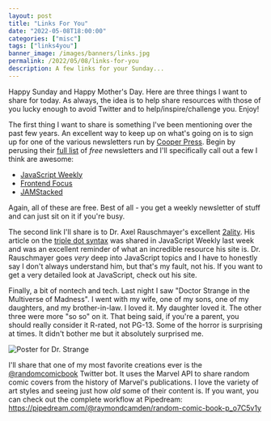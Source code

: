 ```yaml
---
layout: post
title: "Links For You"
date: "2022-05-08T18:00:00"
categories: ["misc"]
tags: ["links4you"]
banner_image: /images/banners/links.jpg
permalink: /2022/05/08/links-for-you
description: A few links for your Sunday...
---
```


Happy Sunday and Happy Mother's Day. Here are three things I want to share for today. As always, the idea is to help share resources with those of you lucky enough to avoid Twitter and to help/inspire/challenge you. Enjoy!

The first thing I want to share is something I've been mentioning over the past few years. An excellent way to keep up on what's going on is to sign up for one of the various newsletters run by [Cooper Press](https://cooperpress.com/). Begin by perusing their [full list](https://cooperpress.com/publications/) of *free* newsletters and I'll specifically call out a few I think are awesome:

* [JavaScript Weekly](https://javascriptweekly.com/)
* [Frontend Focus](https://frontendfoc.us/)
* [JAMStacked](https://jamstack.email/)

Again, all of these are free. Best of all - you get a weekly newsletter of stuff and can just sit on it if you're busy. 

The second link I'll share is to Dr. Axel Rauschmayer's excellent [2ality](https://2ality.com/index.html). His article on the [triple dot syntax](https://2ality.com/2022/05/rest-vs-spread.html) was shared in JavaScript Weekly last week and was an excellent reminder of what an incredible resource his site is. Dr. Rauschmayer goes *very* deep into JavaScript topics and I have to honestly say I don't always understand him, but that's my fault, not his. If you want to get a very detailed look at JavaScript, check out his site. 

Finally, a bit of nontech and tech. Last night I saw "Doctor Strange in the Multiverse of Madness". I went with my wife, one of my sons, one of my daughters, and my brother-in-law. I loved it. My daughter loved it. The other three were more "so so" on it. That being said, if you're a parent, you should really consider it R-rated, not PG-13. Some of the horror is surprising at times. It didn't bother me but it absolutely surprised me. 

<p>
<img data-src="https://static.raymondcamden.com/images/2022/05/strange.jpg" alt="Poster for Dr. Strange" class="lazyload imgborder imgcenter">
</p>

I'll share that one of my most favorite creations ever is the [@randomcomicbook](https://twitter.com/randomcomicbook) Twitter bot. It uses the Marvel API to share random comic covers from the history of Marvel's publications. I love the variety of art styles and seeing just how *old* some of their content is. If you want, you can check out the complete workflow at Pipedream: <https://pipedream.com/@raymondcamden/random-comic-book-p_o7C5v1y>
